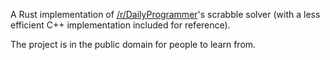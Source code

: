 A Rust implementation of [/r/DailyProgrammer](https://www.reddit.com/r/dailyprogrammer/comments/5go843/20161205_challenge_294_easy_rack_management_1/)'s scrabble solver (with a less efficient C++ implementation included for reference).

The project is in the public domain for people to learn from.